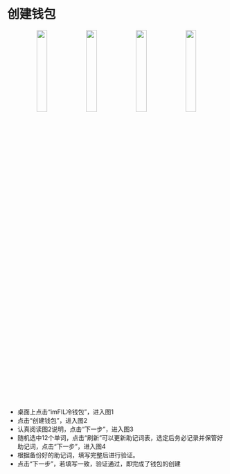# 创建钱包

<div style="text-align:center;">
<img src="/assets/img/offline/create_1.jpeg" width="22%"/>
<img src="/assets/img/offline/create_2.jpeg" width="22%"/>
<img src="/assets/img/offline/create_3.jpeg" width="22%"/>
<img src="/assets/img/offline/create_4.jpeg" width="22%"/>
</div>

- 桌面上点击“imFIL冷钱包”，进入图1
- 点击“创建钱包”，进入图2
- 认真阅读图2说明，点击“下一步”，进入图3
- 随机选中12个单词，点击“刷新”可以更新助记词表，选定后务必记录并保管好助记词，点击“下一步”，进入图4
- 根据备份好的助记词，填写完整后进行验证。
- 点击“下一步”，若填写一致，验证通过，即完成了钱包的创建